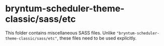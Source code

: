# bryntum-scheduler-theme-classic/sass/etc

This folder contains miscellaneous SASS files. Unlike `"bryntum-scheduler-theme-classic/sass/etc"`, these files
need to be used explicitly.
